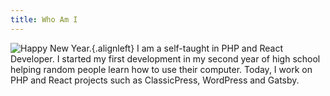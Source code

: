 ```yaml
---
title: Who Am I
---
```

![Happy New Year.](http://getbenonit.test/user/media/avatar.jpg){.alignleft}
I am a self-taught in PHP and React Developer. I started my first development in my second year of high school helping random people learn how to use their computer. Today, I work on PHP and React projects such as ClassicPress, WordPress and Gatsby.